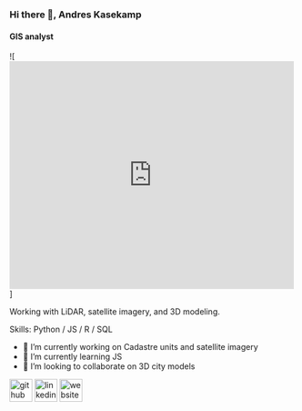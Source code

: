 ### Hi there 👋, Andres Kasekamp
#### GIS analyst

![<iframe width="500" height="400" frameborder="0" scrolling="no" allowfullscreen src="https://arcg.is/0KWXm1"></iframe>]

Working with LiDAR, satellite imagery, and 3D modeling.

Skills: Python / JS / R / SQL

- 🔭 I’m currently working on Cadastre units and satellite imagery 
- 🌱 I’m currently learning JS 
- 👯 I’m looking to collaborate on 3D city models 

[<img src='https://cdn.jsdelivr.net/npm/simple-icons@3.0.1/icons/github.svg' alt='github' height='40'>](https://github.com/https://github.com/AndresKasekamp)  [<img src='https://cdn.jsdelivr.net/npm/simple-icons@3.0.1/icons/linkedin.svg' alt='linkedin' height='40'>](https://www.linkedin.com/in/https://www.linkedin.com/in/andres-kasekamp-a226b2198//)  [<img src='https://cdn.jsdelivr.net/npm/simple-icons@3.0.1/icons/icloud.svg' alt='website' height='40'>](3d.maaamet.ee/kaart)  

